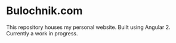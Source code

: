 # Bulochnik.com

This repository houses my personal website. Built using Angular 2. Currently a work in progress.
